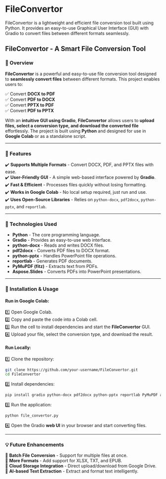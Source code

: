 # FileConvertor
FileConvertor is a lightweight and efficient file conversion tool built using Python. It provides an easy-to-use Graphical User Interface (GUI) with Gradio to convert files between different formats seamlessly.

## **FileConvertor - A Smart File Conversion Tool**  

### **📌 Overview**  
**FileConvertor** is a powerful and easy-to-use file conversion tool designed to **seamlessly convert files** between different formats. This project enables users to:  

✅ Convert **DOCX to PDF**  
✅ Convert **PDF to DOCX**  
✅ Convert **PPTX to PDF**  
✅ Convert **PDF to PPTX**  

With an **intuitive GUI using Gradio**, **FileConvertor** allows users to **upload files, select a conversion type, and download the converted file** effortlessly. The project is built using **Python** and designed for use in **Google Colab** or as a standalone script.  

---

### **🚀 Features**  
✔️ **Supports Multiple Formats** - Convert DOCX, PDF, and PPTX files with ease.  
✔️ **User-Friendly GUI** - A simple web-based interface powered by **Gradio**.  
✔️ **Fast & Efficient** - Processes files quickly without losing formatting.  
✔️ **Works in Google Colab** - No local setup required, just run and use.  
✔️ **Uses Open-Source Libraries** - Relies on `python-docx`, `pdf2docx`, `python-pptx`, and `reportlab`.  

---

### **🔧 Technologies Used**  
- **Python** - The core programming language.  
- **Gradio** - Provides an easy-to-use web interface.  
- **python-docx** - Reads and writes DOCX files.  
- **pdf2docx** - Converts PDF files to DOCX format.  
- **python-pptx** - Handles PowerPoint file operations.  
- **reportlab** - Generates PDF documents.  
- **PyMuPDF (fitz)** - Extracts text from PDFs.  
- **Aspose.Slides** - Converts PDFs into PowerPoint presentations.  

---

### **📂 Installation & Usage**  
#### **Run in Google Colab:**  
1️⃣ Open Google Colab.  
2️⃣ Copy and paste the code into a Colab cell.  
3️⃣ Run the cell to install dependencies and start the **FileConvertor** GUI.  
4️⃣ Upload your file, select the conversion type, and download the result.  

#### **Run Locally:**  
1️⃣ Clone the repository:  
   ```sh
   git clone https://github.com/your-username/FileConvertor.git
   cd FileConvertor
   ```  
2️⃣ Install dependencies:  
   ```sh
   pip install gradio python-docx pdf2docx python-pptx reportlab PyMuPDF aspose.slides
   ```  
3️⃣ Run the application:  
   ```sh
   python file_convertor.py
   ```  
4️⃣ Open the Gradio **web UI** in your browser and start converting files.  

---

### **💡 Future Enhancements**  
🚀 **Batch File Conversion** - Support for multiple files at once.  
🚀 **More Formats** - Add support for XLSX, TXT, and EPUB.  
🚀 **Cloud Storage Integration** - Direct upload/download from Google Drive.  
🚀 **AI-based Text Extraction** - Extract and format text intelligently.  


